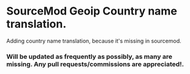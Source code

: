 # SourceMod Geoip Country name translation.
 Adding country name translation, because it's missing in sourcemod.

### Will be updated as frequently as possibly, as many are missing. Any pull requests/commissions are appreciated!.
